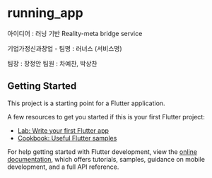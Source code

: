# running_app

아이디어 : 러닝 기반 Reality-meta bridge service

기업가정신과창업 - 팀명 : 러너스 (서비스명)

팀장 : 장정안
팀원 : 차예찬, 박상찬

## Getting Started

This project is a starting point for a Flutter application.

A few resources to get you started if this is your first Flutter project:

- [Lab: Write your first Flutter app](https://docs.flutter.dev/get-started/codelab)
- [Cookbook: Useful Flutter samples](https://docs.flutter.dev/cookbook)

For help getting started with Flutter development, view the
[online documentation](https://docs.flutter.dev/), which offers tutorials,
samples, guidance on mobile development, and a full API reference.
